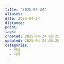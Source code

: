 ```yaml
---
title: "2025-04-24"
aliases:
date: 2025-04-24
distance:
point:
tags:
created: 2025-04-24 08:25
updated: 2025-04-24 08:25
categories:
  - 러닝
  - 기록
---
```

